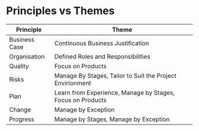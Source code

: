# Principles vs Themes

| Principle     | Theme                                                      |
| ------------- | ---------------------------------------------------------- |
| Business Case | Continuous Business Justification                          |
| Organisation  | Defined Roles and Responsibilities                         |
| Quality       | Focus on Products                                          |
| Risks         | Manage By Stages, Tailor to Suit the Project Envirionment  |
| Plan          | Learn from Experience, Manage by Stages, Focus on Products |
| Change        | Manage by Exception                                        |
| Progress      | Manage by Stages, Manage by Exception                      |
